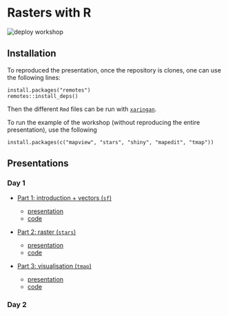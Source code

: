 # Rasters with R

![deploy workshop](https://github.com/inSilecoInc/workshop_R_template/workflows/deploy%20workshop/badge.svg)



## Installation 

To reproduced the presentation, once the repository is clones, one can use the following lines:


```{R}
install.packages("remotes")
remotes::install_deps()
```

Then the different `Rmd` files can be run with [`xaringan`](https://cran.r-project.org/web/packages/xaringan/index.html). 

To run the example of the workshop (without reproducing the entire presentation), 
use the following 


```{R}
install.packages(c("mapview", "stars", "shiny", "mapedit", "tmap"))
```

## Presentations

### Day 1

* [Part 1: introduction + vectors (`sf`)](https://insilecoinc.github.io/wksh_raster_CWS/_part1.html) 
  - [presentation](https://insilecoinc.github.io/wksh_raster_CWS/_part1.html) 
  - [code](https://insilecoinc.github.io/wksh_raster_CWS/code/code_part1.R)

* [Part 2: raster (`stars`)](https://insilecoinc.github.io/wksh_raster_CWS/_part2.html)
  - [presentation](https://insilecoinc.github.io/wksh_raster_CWS/_part2.html) 
  - [code](https://insilecoinc.github.io/wksh_raster_CWS/code/code_part2.R)

* [Part 3: visualisation (`tmap`)](https://insilecoinc.github.io/wksh_raster_CWS/_part3.html)
  - [presentation](https://insilecoinc.github.io/wksh_raster_CWS/_part3.html) 
  - [code](https://insilecoinc.github.io/wksh_raster_CWS/code/code_part3.R)


### Day 2

